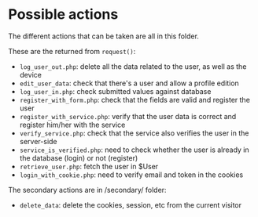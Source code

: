 Possible actions
================

The different actions that can be taken are all in this folder.

These are the returned from `request()`:
- `log_user_out.php`: delete all the data related to the user, as well as the device
- `edit_user_data`: check that there's a user and allow a profile edition
- `log_user_in.php`: check submitted values against database
- `register_with_form.php`: check that the fields are valid and register the user
- `register_with_service.php`: verify that the user data is correct and register him/her with the service
- `verify_service.php`: check that the service also verifies the user in the server-side
- `service_is_verified.php`: need to check whether the user is already in the database (login) or not (register)
- `retrieve_user.php`: fetch the user in $User
- `login_with_cookie.php`: need to verify email and token in the cookies

The secondary actions are in /secondary/ folder:
- `delete_data`: delete the cookies, session, etc from the current visitor
